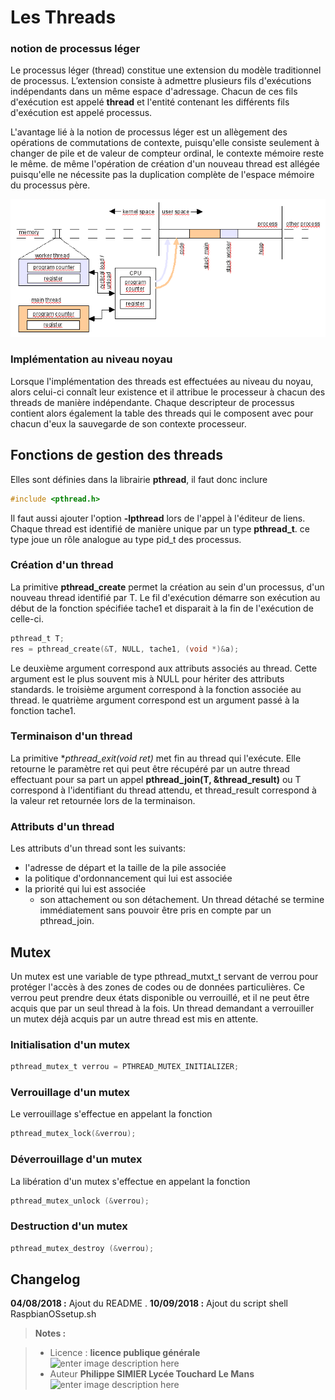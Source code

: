 ﻿# Les Threads

### notion de processus léger

Le processus léger (thread) constitue une extension du modèle traditionnel de processus. L’extension consiste à admettre plusieurs fils d'exécutions indépendants dans un même espace d'adressage. Chacun de ces fils d'exécution est appelé **thread** et l'entité contenant les différents fils d'exécution est appelé processus.

L'avantage lié à la notion de processus léger est un allègement des opérations de commutations de contexte, puisqu'elle consiste seulement à changer de pile et de valeur de compteur ordinal, le contexte mémoire reste le même. de même l'opération de création d'un nouveau thread est allégée puisqu'elle ne nécessite pas la duplication complète de l'espace mémoire du processus père.

![illustration memoire](/5_THREADS/threadvisual-example.png)

### Implémentation au niveau noyau

Lorsque l'implémentation des threads est effectuées au niveau du noyau, alors celui-ci connaît leur existence et il attribue le processeur à chacun des threads de manière indépendante. Chaque descripteur de processus contient alors également la table des threads qui le composent avec pour chacun d'eux la sauvegarde de son contexte processeur.  

## Fonctions de gestion des threads

Elles sont définies dans la librairie **pthread**,  il faut donc inclure
```c
#include <pthread.h>
```
Il faut aussi ajouter l'option **-lpthread** lors de l'appel à l'éditeur de liens.
Chaque thread est identifié de manière unique par un type **pthread_t**. ce type joue un rôle analogue au type pid_t des processus.

### Création d'un thread
La primitive **pthread_create** permet la création  au sein d'un processus, d'un nouveau thread identifié par T. Le fil d'exécution démarre son exécution au début de la fonction spécifiée tache1 et disparait à la fin de l'exécution de celle-ci. 

```c
pthread_t T;
res = pthread_create(&T, NULL, tache1, (void *)&a);  
```
Le deuxième argument correspond aux attributs associés au thread. Cette argument est le plus souvent mis à NULL pour hériter des attributs standards. 
le troisième argument correspond à la fonction associée au thread.
le quatrième argument correspond est un argument passé à la fonction tache1.

### Terminaison d'un thread
La primitive **pthread_exit(void *ret)**  met fin au thread qui l'exécute. Elle retourne le paramètre ret qui peut être récupéré par un autre thread effectuant pour sa part un appel **pthread_join(T, &thread_result)**  ou T correspond à l'identifiant du thread attendu, et thread_result correspond à la valeur ret retournée lors de la terminaison.

### Attributs d'un thread
Les attributs d'un thread sont les suivants:
 - l'adresse de départ et la taille de la pile associée
 - la politique d'ordonnancement qui lui est associée
 - la priorité qui lui est associée
	 - son attachement ou son détachement. Un thread détaché se termine immédiatement sans pouvoir être pris en compte par un pthread_join.

## Mutex
Un mutex est une variable de type pthread_mutxt_t servant de verrou pour protéger l'accès à des zones de codes ou de données particulières. Ce verrou peut prendre deux états disponible ou verrouillé, et il ne peut être acquis que par un seul thread à la fois. Un thread demandant a verrouiller un mutex déjà acquis par un autre thread est mis en attente.
### Initialisation d'un mutex
```c
pthread_mutex_t verrou = PTHREAD_MUTEX_INITIALIZER; 
```
### Verrouillage d'un mutex
Le verrouillage s'effectue en appelant la fonction 
```c
pthread_mutex_lock(&verrou); 
```
###  Déverrouillage d'un mutex
La libération d'un mutex s'effectue en appelant la fonction
```c
pthread_mutex_unlock (&verrou);
```

### Destruction d'un mutex
```c
pthread_mutex_destroy (&verrou);
```

## Changelog

 **04/08/2018 :** Ajout du README . 
 **10/09/2018 :** Ajout du  script shell RaspbianOSsetup.sh
 
> **Notes :**


> - Licence : **licence publique générale** ![enter image description here](https://img.shields.io/badge/licence-GPL-green.svg)
> - Auteur **Philippe SIMIER Lycée Touchard Le Mans**
>  ![enter image description here](https://img.shields.io/badge/built-passing-green.svg)
<!-- TOOLBOX 

Génération des badges : https://shields.io/
Génération de ce fichier : https://stackedit.io/editor#



